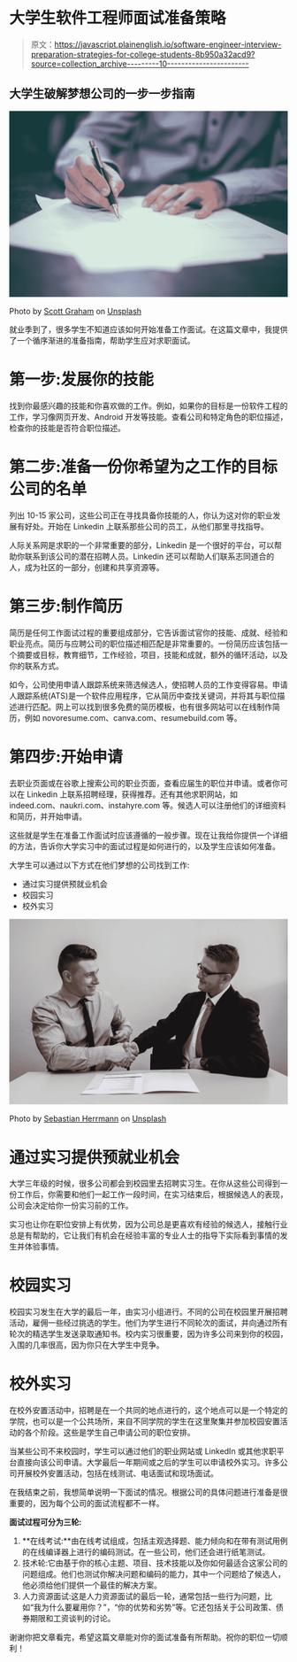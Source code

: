 # 大学生软件工程师面试准备策略

> 原文：<https://javascript.plainenglish.io/software-engineer-interview-preparation-strategies-for-college-students-8b950a32acd9?source=collection_archive---------10----------------------->

## 大学生破解梦想公司的一步一步指南

![](img/780a376b78681c5e8fed5f24d6412a05.png)

Photo by [Scott Graham](https://unsplash.com/@sctgrhm?utm_source=medium&utm_medium=referral) on [Unsplash](https://unsplash.com?utm_source=medium&utm_medium=referral)

就业季到了，很多学生不知道应该如何开始准备工作面试。在这篇文章中，我提供了一个循序渐进的准备指南，帮助学生应对求职面试。

# 第一步:发展你的技能

找到你最感兴趣的技能和你喜欢做的工作。例如，如果你的目标是一份软件工程的工作，学习像网页开发、Android 开发等技能。查看公司和特定角色的职位描述，检查你的技能是否符合职位描述。

# 第二步:准备一份你希望为之工作的目标公司的名单

列出 10-15 家公司，这些公司正在寻找具备你技能的人，你认为这对你的职业发展有好处。开始在 Linkedin 上联系那些公司的员工，从他们那里寻找指导。

人际关系网是求职的一个非常重要的部分，Linkedin 是一个很好的平台，可以帮助你联系到该公司的潜在招聘人员。Linkedin 还可以帮助人们联系志同道合的人，成为社区的一部分，创建和共享资源等。

# 第三步:制作简历

简历是任何工作面试过程的重要组成部分，它告诉面试官你的技能、成就、经验和职业亮点。简历与应聘公司的职位描述相匹配是非常重要的。一份简历应该包括一个摘要或目标，教育细节，工作经验，项目，技能和成就，额外的循环活动，以及你的联系方式。

如今，公司使用申请人跟踪系统来筛选候选人，使招聘人员的工作变得容易。申请人跟踪系统(ATS)是一个软件应用程序，它从简历中查找关键词，并将其与职位描述进行匹配。网上可以找到很多免费的简历模板，也有很多网站可以在线制作简历，例如 novoresume.com、canva.com、resumebuild.com 等。

# 第四步:开始申请

去职业页面或在谷歌上搜索公司的职业页面，查看应届生的职位并申请。或者你可以在 Linkedin 上联系招聘经理，获得推荐。还有其他求职网站，如 indeed.com、naukri.com、instahyre.com 等。候选人可以注册他们的详细资料和简历，并开始申请。

这些就是学生在准备工作面试时应该遵循的一般步骤。现在让我给你提供一个详细的方法，告诉你大学实习中的面试过程是如何进行的，以及学生应该如何准备。

大学生可以通过以下方式在他们梦想的公司找到工作:

*   通过实习提供预就业机会
*   校园实习
*   校外实习

![](img/7b3c07c23f0d88d258ac95ccf0599b4a.png)

Photo by [Sebastian Herrmann](https://unsplash.com/@officestock?utm_source=medium&utm_medium=referral) on [Unsplash](https://unsplash.com?utm_source=medium&utm_medium=referral)

# 通过实习提供预就业机会

大学三年级的时候，很多公司都会到校园里去招聘实习生。在你从这些公司得到一份工作后，你需要和他们一起工作一段时间，在实习结束后，根据候选人的表现，公司会决定给你一份实习前的工作。

实习也让你在职位安排上有优势，因为公司总是更喜欢有经验的候选人，接触行业总是有帮助的，它让我们有机会在经验丰富的专业人士的指导下实际看到事情的发生并体验事情。

# 校园实习

校园实习发生在大学的最后一年，由实习小组进行。不同的公司在校园里开展招聘活动，雇佣一些经过挑选的学生。他们为学生进行不同轮次的面试，并向通过所有轮次的精选学生发送录取通知书。校内实习很重要，因为许多公司来到你的校园，入围的几率很高，因为你只在大学生中竞争。

# 校外实习

在校外安置活动中，招聘是在一个共同的地点进行的，这个地点可以是一个特定的学院，也可以是一个公共场所，来自不同学院的学生在这里聚集并参加校园安置活动的各个阶段。这些是学生自己申请公司的职位安排。

当某些公司不来校园时，学生可以通过他们的职业网站或 LinkedIn 或其他求职平台直接向该公司申请。大学最后一年期间或之后的学生可以申请校外实习。许多公司开展校外安置活动，包括在线测试、电话面试和现场面试。

在我结束之前，我想简单说明一下面试的情况。根据公司的具体问题进行准备是很重要的，因为每个公司的面试流程都不一样。

**面试过程可分为三轮:**

1.  **在线考试:**由在线考试组成，包括主观选择题、能力倾向和在带有测试用例的在线编译器上进行的编码测试。在一些公司，他们还会进行纸笔测试。
2.  技术轮:它由基于你的核心主题、项目、技术技能以及你如何最适合这家公司的问题组成。他们也测试你解决问题和编码的能力，其中一个问题给了候选人，他必须给他们提供一个最佳的解决方案。
3.  人力资源面试:这是人力资源面试的最后一轮，通常包括一些行为问题，比如“我为什么要雇用你？”，“你的优势和劣势”等。它还包括关于公司政策、债券期限和工资谈判的讨论。

谢谢你把文章看完，希望这篇文章能对你的面试准备有所帮助。祝你的职位一切顺利！